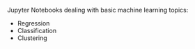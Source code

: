 Jupyter Notebooks dealing with basic machine learning topics:
- Regression
- Classification
- Clustering
